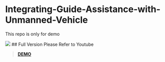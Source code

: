 # Integrating-Guide-Assistance-with-Unmanned-Vehicle
This repo is only for demo

  <img src='https://github.com/XALEX-123/Integrating-Guide-Assistance-with-Unmanned-Vehicle/blob/main/clip%20(1).gif' />
## Full Version Please Refer to Youtube

> [**DEMO**](https://youtu.be/3HnixRQ-fvs)
